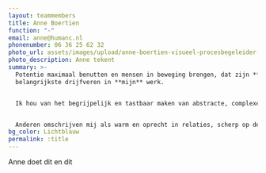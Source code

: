 ```yaml
---
layout: teammembers
title: Anne Boertien
function: "-"
email: anne@humanc.nl
phonenumber: 06 36 25 62 32
photo_url: assets/images/upload/anne-boertien-visueel-procesbegeleider-zakelijk-tekenen-visueel-verslag-psycholoog.960x0.jpg
photo_description: Anne tekent
summary: >-
  Potentie maximaal benutten en mensen in beweging brengen, dat zijn **mijn**
  belangrijkste drijfveren in **mijn** werk.


  Ik hou van het begrijpelijk en tastbaar maken van abstracte, complexe zaken. Visueel, door middel van zakelijk tekenen. Met een goed gesprek en focus op de volledige mens. En oplossingsgericht, vanuit het doel.


  Anderen omschrijven mij als warm en oprecht in relaties, scherp op de inhoud, en praktisch en creatief in de uitvoering.
bg_color: Lichtblauw
permalink: :title
---
```


Anne doet dit en dit

